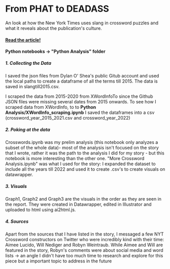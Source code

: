 # From PHAT to DEADASS
An look at how the New York Times uses slang in crossword puzzles and what it reveals about the publication's culture.



#### <a href = "https://aishichandra.github.io/Slang_NYT_XWord/"> Read the article! </a>
#### Python notebooks -> "Python Analysis" folder
##### 1. Collecting the Data
I saved the json files from Dylan O' Shea's public Gitub account and used the local paths to create a dataframe of all the terms till 2015. The data is saved in slangtill2015.csv. 

I scraped the data from 2015-2020 from XWordInfoTo since the Github JSON files were missing several dates from 2015 onwards. To see how I scraped data from XWordInfo, to to <b> Python Analysis/XWordInfo_scraping.ipynb</b> I saved the dataframes into a csv (crossword_year_2015_2021.csv and crossword_year_2022)

##### 2. Poking at the data
Crosswords.ipynb was my prelim analysis (this notebook only analyzes a subset of the whole data)- most of the analysis isn't focused on the story that I wrote, rather it was the path to the analysis I did for my story - but this notebook is more interesting than the other one. "More Crossword Analysis.ipynb" was what I used for the story: I expanded the dataset to include all the years till 2022 and used it to create .csv's to create visuals on datawrapper. 

##### 3. Visuals
Graph1, Graph2 and Graph3 are the visuals in the order as they are seen in the report. They were created in Datawrapper, edited in Illustrator and uploaded to html using ai2html.js. 

##### 4. Sources
Apart from the sources that I have listed in the story, I messaged a few NYT Crossword constructors on Twitter who were incredibly kind with their time: Aimee Lucido, Will Nediger and Robyn Weintraub. While Aimee and Will are featured in the story, Robyn's comments were about social media and word lists -> an angle I didn't have too much time to research and explore for this piece but a important topic to address in the future





